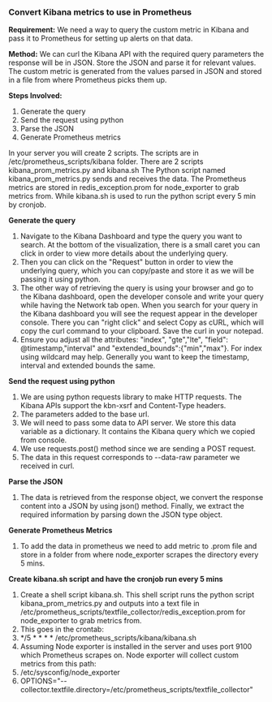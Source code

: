### Convert Kibana metrics to use in Prometheus

**Requirement:** We need a way to query the custom metric in Kibana and pass it to Prometheus for setting up alerts on that data.

**Method:** We can curl the Kibana API with the required query parameters the response will be in JSON. Store the JSON and parse it for relevant values. The custom metric is generated from the values parsed in JSON and stored in a file from where Prometheus picks them up.

**Steps Involved:**
1. Generate the query
2. Send the request using python 
3. Parse the JSON
4. Generate Prometheus metrics

In your server you will create 2 scripts. The scripts are in /etc/prometheus_scripts/kibana folder. There are 2 scripts kibana_prom_metrics.py and kibana.sh
The Python script named kibana_prom_metrics.py sends and receives the data. The Prometheus metrics are stored in redis_exception.prom for node_exporter to grab metrics from. While kibana.sh is used to run the python script every 5 min by cronjob.

**Generate the query** 
1. Navigate to the Kibana Dashboard and type the query you want to search. At the bottom of the visualization, there is a small caret you can click in order to view more details about the underlying query. 
2. Then you can click on the "Request" button in order to view the underlying query, which you can copy/paste and store it as we will be passing it using python. 
3. The other way of retrieving the query is using your browser and go to the Kibana dashboard, open the developer console and write your query while having the Network tab open. When you search for your query in the Kibana dashboard you will see the request appear in the developer console. There you can "right click" and select Copy as cURL, which will copy the curl command to your clipboard. Save the curl in your notepad.
4. Ensure you adjust all the attributes: "index", "gte","lte", "field": @timestamp,"interval" and "extended_bounds":{"min","max"}. For index using wildcard may help. Generally you want to keep the timestamp, interval and extended bounds the same.

**Send the request using python**
1. We are using python requests library to make HTTP requests. The Kibana APIs support the kbn-xsrf and Content-Type headers.
2. The parameters added to the base url.
3. We will need to pass some data to API server. We store this data variable as a dictionary. It contains the Kibana query which we copied from console.
4. We use requests.post() method since we are sending a POST request.
5. The data in this request corresponds to --data-raw parameter we received in curl.

**Parse the JSON**
1. The data is retrieved from the response object, we convert the response content into a JSON by using json() method. Finally, we extract the required information by parsing down the JSON type object.

**Generate Prometheus Metrics**
1. To add the data in prometheus we need to add metric to .prom file and store in a folder from where node_exporter scrapes the directory every 5 mins.

**Create kibana.sh script and have the cronjob run every 5 mins**
1. Create a shell script kibana.sh. This shell script runs the python script kibana_prom_metrics.py and outputs into a text file in /etc/prometheus_scripts/textfile_collector/redis_exception.prom for node_exporter to grab metrics from.
2. This goes in the crontab:
3. */5 * * * * /etc/prometheus_scripts/kibana/kibana.sh 
4. Assuming Node exporter is installed in the server and uses port 9100 which Prometheus scrapes on. Node exporter will collect custom metrics from this path: 
5. /etc/sysconfig/node_exporter 
6. OPTIONS="--collector.textfile.directory=/etc/prometheus_scripts/textfile_collector"